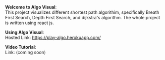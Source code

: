 **Welcome to Algo Visual**: <br>
This project visualizes different shortest path algorithim, specifically Breath First Search, Depth First Search, and dijkstra's algorithm. 
The whole project is written using react js.

**Using Algo Visual**: <br>
Hosted Link: https://play-algo.herokuapp.com/

**Video Tutorial**: <br>
Link: (coming soon)
